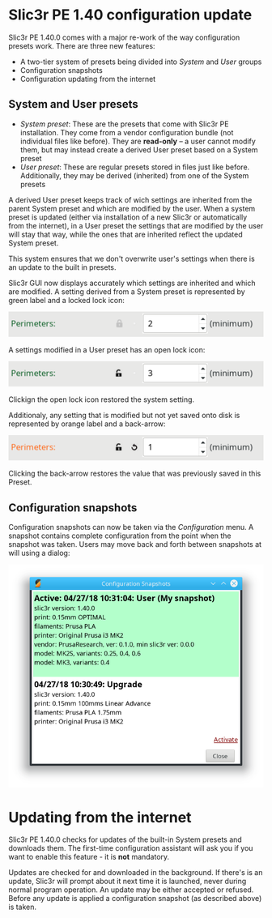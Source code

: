 # Slic3r PE 1.40 configuration update

Slic3r PE 1.40.0 comes with a major re-work of the way configuration presets work.
There are three new features:

+ A two-tier system of presets being divided into _System_ and _User_ groups
+ Configuration snapshots
+ Configuration updating from the internet

## System and User presets

- _System preset_: These are the presets that come with Slic3r PE installation. They come from a vendor configuration bundle (not individual files like before). They are **read-only** – a user cannot modify them, but may instead create a derived User preset based on a System preset
- _User preset_: These are regular presets stored in files just like before. Additionally, they may be derived (inherited) from one of the System presets

A derived User preset keeps track of wich settings are inherited from the parent System preset and which are modified by the user. When a system preset is updated (either via installation of a new Slic3r or automatically from the internet), in a User preset the settings that are modified by the user will stay that way, while the ones that are inherited reflect the updated System preset.

This system ensures that we don't overwrite user's settings when there is an update to the built in presets.

Slic3r GUI now displays accurately which settings are inherited and which are modified.
A setting derived from a System preset is represented by green label and a locked lock icon:

![a system setting](setting_sys.png)

A settings modified in a User preset has an open lock icon:

![a user setting](setting_user.png)

Clickign the open lock icon restored the system setting.

Additionaly, any setting that is modified but not yet saved onto disk is represented by orange label and a back-arrow:

![a modified setting](setting_mod.png)

Clicking the back-arrow restores the value that was previously saved in this Preset.

## Configuration snapshots

Configuration snapshots can now be taken via the _Configuration_ menu.
A snapshot contains complete configuration from the point when the snapshot was taken.
Users may move back and forth between snapshots at will using a dialog:

![snapshots dialog](snapshots_dialog.png)


# Updating from the internet

Slic3r PE 1.40.0 checks for updates of the built-in System presets and downloads them.
The first-time configuration assistant will ask you if you want to enable this feature - it is **not** mandatory.

Updates are checked for and downloaded in the background. If there's is an update, Slic3r will prompt about it 
next time it is launched, never during normal program operation. An update may be either accepted or refused.
Before any update is applied a configuration snapshot (as described above) is taken.
